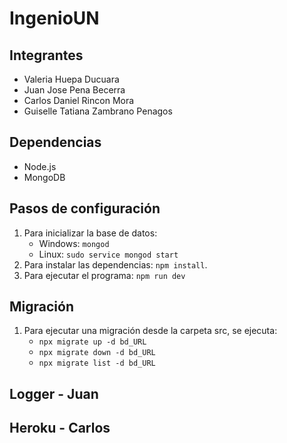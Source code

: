 # IngenioUN

## Integrantes

- Valeria Huepa Ducuara
- Juan Jose Pena Becerra
- Carlos Daniel Rincon Mora
- Guiselle Tatiana Zambrano Penagos

## Dependencias

- Node.js
- MongoDB

## Pasos de configuración

1. Para inicializar la base de datos:
   - Windows: `mongod`
   - Linux: `sudo service mongod start`
1. Para instalar las dependencias: `npm install`.
1. Para ejecutar el programa: `npm run dev`

## Migración

1. Para ejecutar una migración desde la carpeta src, se ejecuta:
   - `npx migrate up -d bd_URL`
   - `npx migrate down -d bd_URL`
   - `npx migrate list -d bd_URL`

## Logger - Juan

## Heroku - Carlos
